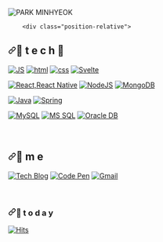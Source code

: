 <img src="https://camo.githubusercontent.com/0c391b5545096b63cac7def5d0f2eb5c4c43260323d456c2689cc841d2bbdf09/68747470733a2f2f63617073756c652d72656e6465722e76657263656c2e6170702f6170693f747970653d776176696e67266865696768743d32303026746578743d576176696e672126666f6e74416c69676e3d383026666f6e74416c69676e593d343026636f6c6f723d6772616469656e74" alt="PARK MINHYEOK" data-canonical-src="https://capsule-render.vercel.app/api?type=waving&amp;height=200&amp;text=PARK MINHYEOK!&amp;fontAlign=80&amp;fontAlignY=40&amp;color=gradient" style="max-width:100%;">

<div>

        <div class="position-relative">
          
    
  <div class="Box mt-4">
  <div class="Box-body p-4">
    <article class="markdown-body entry-content container-lg f5" itemprop="text">
<p><a target="_blank" rel="noopener noreferrer" href="https://camo.githubusercontent.com/cd86681f34fdac7f64f427f6d09801fc46ef13c6dc223935ef8d836f29724496/68747470733a2f2f63617073756c652d72656e6465722e76657263656c2e6170702f6170693f747970653d776176696e6726636f6c6f723d6772616469656e74266865696768743d3330302673656374696f6e3d68656164657226746578743d436f6465477265616d25463025394625384525413826666f6e7453697a653d3730">
<h2><a id="user-content--t-e-c-h-" class="anchor" aria-hidden="true" href="#-t-e-c-h-"><svg class="octicon octicon-link" viewBox="0 0 16 16" version="1.1" width="16" height="16" aria-hidden="true"><path fill-rule="evenodd" d="M7.775 3.275a.75.75 0 001.06 1.06l1.25-1.25a2 2 0 112.83 2.83l-2.5 2.5a2 2 0 01-2.83 0 .75.75 0 00-1.06 1.06 3.5 3.5 0 004.95 0l2.5-2.5a3.5 3.5 0 00-4.95-4.95l-1.25 1.25zm-4.69 9.64a2 2 0 010-2.83l2.5-2.5a2 2 0 012.83 0 .75.75 0 001.06-1.06 3.5 3.5 0 00-4.95 0l-2.5 2.5a3.5 3.5 0 004.95 4.95l1.25-1.25a.75.75 0 00-1.06-1.06l-1.25 1.25a2 2 0 01-2.83 0z"></path></svg></a><g-emoji class="g-emoji" alias="rose" fallback-src="https://github.githubassets.com/images/icons/emoji/unicode/1f339.png">🌹</g-emoji> t e c h <g-emoji class="g-emoji" alias="rose" fallback-src="https://github.githubassets.com/images/icons/emoji/unicode/1f339.png">🌹</g-emoji></h2>
<p><a href="https://github.com/Joowon0220/TODO-List"><img src="https://camo.githubusercontent.com/2881afcf7b391b089c869b4c62d3c66b49f3b799b85df759df21fd330db1daa1/68747470733a2f2f696d672e736869656c64732e696f2f62616467652f4a6176615363726970742d4637444631453f7374796c653d666c61742d737175617265266c6f676f3d4a617661536372697074266c6f676f436f6c6f723d626c61636b" alt="JS" data-canonical-src="https://img.shields.io/badge/JavaScript-F7DF1E?style=flat-square&amp;logo=JavaScript&amp;logoColor=black" style="max-width:100%;"></a> <a href="https://github.com/Joowon0220/fullPage"><img src="https://camo.githubusercontent.com/70db0dbeeab46a93aab35ee0b26d60158a5fa52e90223b8499b758a18c9ac5ea/68747470733a2f2f696d672e736869656c64732e696f2f62616467652f48746d6c2d4533344632363f7374796c653d666c61742d737175617265266c6f676f3d48746d6c35266c6f676f436f6c6f723d7768697465" alt="html" data-canonical-src="https://img.shields.io/badge/Html-E34F26?style=flat-square&amp;logo=Html5&amp;logoColor=white" style="max-width:100%;"></a> <a href="https://github.com/Joowon0220/fullPage"><img src="https://camo.githubusercontent.com/1750f1958aa8304d7a5b322ce6ca101b81b118ae3f0293fc49287223c302d012/68747470733a2f2f696d672e736869656c64732e696f2f62616467652f4353532d3135373242363f7374796c653d666c61742d737175617265266c6f676f3d43535333266c6f676f436f6c6f723d7768697465" alt="css" data-canonical-src="https://img.shields.io/badge/CSS-1572B6?style=flat-square&amp;logo=CSS3&amp;logoColor=white" style="max-width:100%;"></a> <a href="https://github.com/Joowon0220/svelte"><img src="https://camo.githubusercontent.com/d0642b8d66576ea4c3b994e1ce2692fbe8a6319d4e6a57a7b157aec7b8127a18/68747470733a2f2f696d672e736869656c64732e696f2f62616467652f5376656c74652d4646334530303f7374796c653d666c61742d737175617265266c6f676f3d5376656c7465266c6f676f436f6c6f723d7768697465" alt="Svelte" data-canonical-src="https://img.shields.io/badge/Svelte-FF3E00?style=flat-square&amp;logo=Svelte&amp;logoColor=white" style="max-width:100%;"></a>
<br></p>
<p><a href="https://github.com/Joowon0220/My-app"><img src="https://camo.githubusercontent.com/80997aa15109f673142b8d9ee3b454494c4eaf7f4c70c68667f8d51907591899/68747470733a2f2f696d672e736869656c64732e696f2f62616467652f52656163742532302f25323052656163744e61746976652d3631444146423f7374796c653d666c61742d737175617265266c6f676f3d5265616374266c6f676f436f6c6f723d626c61636b" alt="React,React Native" data-canonical-src="https://img.shields.io/badge/React%20/%20ReactNative-61DAFB?style=flat-square&amp;logo=React&amp;logoColor=black" style="max-width:100%;"></a> <a href="https://github.com/Joowon0220/NodeJS"><img src="https://camo.githubusercontent.com/a3f3334e90b76678655dc24a64dfaf50c6c15bbbe75de87f321c792fa4c34795/68747470733a2f2f696d672e736869656c64732e696f2f62616467652f4e6f64652e6a732d3333393933333f7374796c653d666c61742d737175617265266c6f676f3d4e6f64652e6a73266c6f676f436f6c6f723d7768697465" alt="NodeJS" data-canonical-src="https://img.shields.io/badge/Node.js-339933?style=flat-square&amp;logo=Node.js&amp;logoColor=white" style="max-width:100%;"></a> <a href="https://github.com/Joowon0220/React_Login"><img src="https://camo.githubusercontent.com/7cde2f732c2cce5f4cf1462bf6674dab6ee0fbca71eea880beadb84bc0f63848/68747470733a2f2f696d672e736869656c64732e696f2f62616467652f4d6f6e676f44422d3437413234383f7374796c653d666c61742d737175617265266c6f676f3d4d6f6e676f4442266c6f676f436f6c6f723d7768697465" alt="MongoDB" data-canonical-src="https://img.shields.io/badge/MongoDB-47A248?style=flat-square&amp;logo=MongoDB&amp;logoColor=white" style="max-width:100%;"></a>
<br></p>
<p><a href="https://github.com/Joowon0220/weather"><img src="https://camo.githubusercontent.com/372dfe5550512c1b2e7e3649ea92a5cbadeec44a51c3b2bf822fe2a7a22c13d7/68747470733a2f2f696d672e736869656c64732e696f2f62616467652f4a6176612d3030373339363f7374796c653d666c61742d737175617265266c6f676f3d4a617661266c6f676f436f6c6f723d7768697465" alt="Java" data-canonical-src="https://img.shields.io/badge/Java-007396?style=flat-square&amp;logo=Java&amp;logoColor=white" style="max-width:100%;"></a> <a href="https://github.com/Joowon0220/SpringMVC"><img src="https://camo.githubusercontent.com/e5e1b0f6385294f384736687f3e6083f5579cf8e583460fe3c303ce8b5b1e3c0/68747470733a2f2f696d672e736869656c64732e696f2f62616467652f537072696e672d3644423333463f7374796c653d666c61742d737175617265266c6f676f3d537072696e67266c6f676f436f6c6f723d7768697465" alt="Spring" data-canonical-src="https://img.shields.io/badge/Spring-6DB33F?style=flat-square&amp;logo=Spring&amp;logoColor=white" style="max-width:100%;"></a>
<br></p>
<p><a href="https://github.com/Joowon0220/Spring_Weather"><img src="https://camo.githubusercontent.com/373d4fa9ba9245d811336f29bdca4617c00739b772ec8f2ef6ed0f9e7a42e81d/68747470733a2f2f696d672e736869656c64732e696f2f62616467652f4d7953514c2d3434373941313f7374796c653d666c61742d737175617265266c6f676f3d4d7953514c266c6f676f436f6c6f723d7768697465" alt="MySQL" data-canonical-src="https://img.shields.io/badge/MySQL-4479A1?style=flat-square&amp;logo=MySQL&amp;logoColor=white" style="max-width:100%;"></a>  <a href="https://github.com/Joowon0220/Spring_Weather"><img src="https://camo.githubusercontent.com/5b251b03924e67b0c384d22c741a554e24fed56eaa342aa458f2e140263ef82a/68747470733a2f2f696d672e736869656c64732e696f2f62616467652f4d5353514c2d4343323932373f7374796c653d666c61742d737175617265266c6f676f3d6d7373716c266c6f676f436f6c6f723d7768697465" alt="MS SQL" data-canonical-src="https://img.shields.io/badge/MSSQL-CC2927?style=flat-square&amp;logo=mssql&amp;logoColor=white" style="max-width:100%;"></a> <a href="https://github.com/Joowon0220/SpringMVC"><img src="https://camo.githubusercontent.com/2189de41df8c4f82d2adcb56a26481945f6b4f8c4776ae0c9f88b3848d96c676/68747470733a2f2f696d672e736869656c64732e696f2f62616467652f4f7261636c652d4638303030303f7374796c653d666c61742d737175617265266c6f676f3d6f7261636c65266c6f676f436f6c6f723d7768697465" alt="Oracle DB" data-canonical-src="https://img.shields.io/badge/Oracle-F80000?style=flat-square&amp;logo=oracle&amp;logoColor=white" style="max-width:100%;"></a>
<br><br><br></p>
<h2><a id="user-content--m-e" class="anchor" aria-hidden="true" href="#-m-e"><svg class="octicon octicon-link" viewBox="0 0 16 16" version="1.1" width="16" height="16" aria-hidden="true"><path fill-rule="evenodd" d="M7.775 3.275a.75.75 0 001.06 1.06l1.25-1.25a2 2 0 112.83 2.83l-2.5 2.5a2 2 0 01-2.83 0 .75.75 0 00-1.06 1.06 3.5 3.5 0 004.95 0l2.5-2.5a3.5 3.5 0 00-4.95-4.95l-1.25 1.25zm-4.69 9.64a2 2 0 010-2.83l2.5-2.5a2 2 0 012.83 0 .75.75 0 001.06-1.06 3.5 3.5 0 00-4.95 0l-2.5 2.5a3.5 3.5 0 004.95 4.95l1.25-1.25a.75.75 0 00-1.06-1.06l-1.25 1.25a2 2 0 01-2.83 0z"></path></svg></a><g-emoji class="g-emoji" alias="dizzy" fallback-src="https://github.githubassets.com/images/icons/emoji/unicode/1f4ab.png">💫</g-emoji> m e</h2>
<p><a href="https://321coucou.tistory.com/" rel="nofollow"><img src="https://camo.githubusercontent.com/69457f09f3bac0d00775afa3b93231611d76199acb7e1123793b6bea33b6ef28/68747470733a2f2f696d672e736869656c64732e696f2f62616467652f426c6f672d4646353732323f7374796c653d666c61742d737175617265266c6f676f3d626c6f67676572266c6f676f436f6c6f723d7768697465" alt="Tech Blog" data-canonical-src="https://img.shields.io/badge/Blog-FF5722?style=flat-square&amp;logo=blogger&amp;logoColor=white" style="max-width:100%;"></a>  <a href="https://codepen.io/joowon0220" rel="nofollow"><img src="https://camo.githubusercontent.com/8b6e66bd6de4a84cc3e4ce2f0d3859088df769530bad820f59a3b40c4e7aba72/68747470733a2f2f696d672e736869656c64732e696f2f62616467652f436f646550656e2d3030303030303f7374796c653d666c61742d737175617265266c6f676f3d436f646550656e266c6f676f436f6c6f723d7768697465" alt="Code Pen" data-canonical-src="https://img.shields.io/badge/CodePen-000000?style=flat-square&amp;logo=CodePen&amp;logoColor=white" style="max-width:100%;"></a> <a href="mailto:one.joowon@gmail.com"><img src="https://camo.githubusercontent.com/47bb94e6866b3df47db0719e9243276656acee71ecc4d4855c200f35243d8323/68747470733a2f2f696d672e736869656c64732e696f2f62616467652f476d61696c2d4541343333353f7374796c653d666c61742d737175617265266c6f676f3d476d61696c266c6f676f436f6c6f723d7768697465" alt="Gmail" data-canonical-src="https://img.shields.io/badge/Gmail-EA4335?style=flat-square&amp;logo=Gmail&amp;logoColor=white" style="max-width:100%;"></a>
<br><br><br></p>
<h3><a id="user-content---t-o-d-a-y" class="anchor" aria-hidden="true" href="#--t-o-d-a-y"><svg class="octicon octicon-link" viewBox="0 0 16 16" version="1.1" width="16" height="16" aria-hidden="true"><path fill-rule="evenodd" d="M7.775 3.275a.75.75 0 001.06 1.06l1.25-1.25a2 2 0 112.83 2.83l-2.5 2.5a2 2 0 01-2.83 0 .75.75 0 00-1.06 1.06 3.5 3.5 0 004.95 0l2.5-2.5a3.5 3.5 0 00-4.95-4.95l-1.25 1.25zm-4.69 9.64a2 2 0 010-2.83l2.5-2.5a2 2 0 012.83 0 .75.75 0 001.06-1.06 3.5 3.5 0 00-4.95 0l-2.5 2.5a3.5 3.5 0 004.95 4.95l1.25-1.25a.75.75 0 00-1.06-1.06l-1.25 1.25a2 2 0 01-2.83 0z"></path></svg></a><g-emoji class="g-emoji" alias="love_letter" fallback-src="https://github.githubassets.com/images/icons/emoji/unicode/1f48c.png">💌</g-emoji>  t o d a y</h3>
<p><a href="https://hits.seeyoufarm.com" rel="nofollow"><img src="https://camo.githubusercontent.com/5d8701a4fae1f3853b1aa4ca506222ebed580c8d6df46067288224f1992536ce/68747470733a2f2f686974732e736565796f756661726d2e636f6d2f6170692f636f756e742f696e63722f62616467652e7376673f75726c3d68747470732533412532462532466769746875622e636f6d2532464a6f6f776f6e3032323026636f756e745f62673d253233464630303030267469746c655f62673d2532333535353535352669636f6e3d2669636f6e5f636f6c6f723d253233453745374537267469746c653d6869747326656467655f666c61743d66616c7365" alt="Hits" data-canonical-src="https://hits.seeyoufarm.com/api/count/incr/badge.svg?url=https%3A%2F%2Fgithub.com%2FJoowon0220&amp;count_bg=%23FF0000&amp;title_bg=%23555555&amp;icon=&amp;icon_color=%23E7E7E7&amp;title=hits&amp;edge_flat=false" style="max-width:100%;"></a>
<br><br><br><br><br></p>
</div>
</article>
  </div>
</div>



